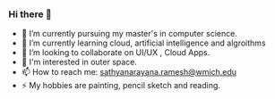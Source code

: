 ### Hi there 👋

<!--
**Sathya-Ramesh/Sathya-Ramesh** is a ✨ _special_ ✨ repository because its `README.md` (this file) appears on your GitHub profile.

Here are some ideas to get you started:
-->
- 🔭 I’m currently pursuing my master's in computer science.
- 🌱 I’m currently learning cloud, artificial intelligence and algroithms
- 👯 I’m looking to collaborate on UI/UX , Cloud Apps.
- 💬 I'm interested in outer space.
- 📫 How to reach me: sathyanarayana.ramesh@wmich.edu
- ⚡ My hobbies are painting, pencil sketch and reading. 
